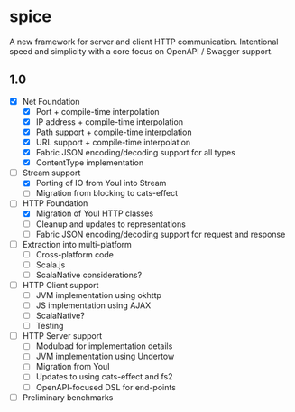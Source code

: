 # spice
A new framework for server and client HTTP communication. Intentional speed and simplicity with a
core focus on OpenAPI / Swagger support.

## 1.0
- [X] Net Foundation
  - [X] Port + compile-time interpolation
  - [X] IP address + compile-time interpolation
  - [X] Path support + compile-time interpolation
  - [X] URL support + compile-time interpolation
  - [X] Fabric JSON encoding/decoding support for all types
  - [X] ContentType implementation
- [ ] Stream support
  - [X] Porting of IO from YouI into Stream
  - [ ] Migration from blocking to cats-effect
- [ ] HTTP Foundation
  - [X] Migration of YouI HTTP classes
  - [ ] Cleanup and updates to representations
  - [ ] Fabric JSON encoding/decoding support for request and response
- [ ] Extraction into multi-platform
  - [ ] Cross-platform code
  - [ ] Scala.js
  - [ ] ScalaNative considerations?
- [ ] HTTP Client support
  - [ ] JVM implementation using okhttp
  - [ ] JS implementation using AJAX
  - [ ] ScalaNative?
  - [ ] Testing
- [ ] HTTP Server support
  - [ ] Moduload for implementation details
  - [ ] JVM implementation using Undertow
  - [ ] Migration from YouI
  - [ ] Updates to using cats-effect and fs2
  - [ ] OpenAPI-focused DSL for end-points
- [ ] Preliminary benchmarks